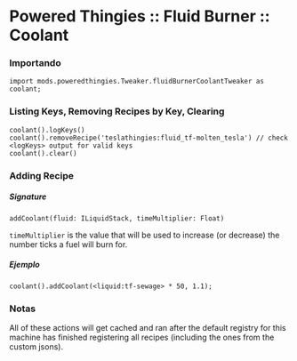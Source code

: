 # Powered Thingies :: Fluid Burner :: Coolant

### Importando

```zenscript
import mods.poweredthingies.Tweaker.fluidBurnerCoolantTweaker as coolant;
```

### Listing Keys, Removing Recipes by Key, Clearing

```zenscript
coolant().logKeys()
coolant().removeRecipe('teslathingies:fluid_tf-molten_tesla') // check <logKeys> output for valid keys
coolant().clear()
```

### Adding Recipe

##### Signature

```zenscript
addCoolant(fluid: ILiquidStack, timeMultiplier: Float)
```

`timeMultiplier` is the value that will be used to increase (or decrease) the number ticks a fuel will burn for.

##### Ejemplo

```zenscript
coolant().addCoolant(<liquid:tf-sewage> * 50, 1.1);
```

### Notas

All of these actions will get cached and ran after the default registry for this machine has finished registering all recipes (including the ones from the custom jsons).